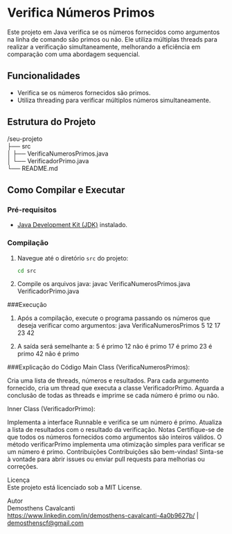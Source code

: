 # Verifica Números Primos

Este projeto em Java verifica se os números fornecidos como argumentos na linha de comando são primos ou não. Ele utiliza múltiplas threads para realizar a verificação simultaneamente, melhorando a eficiência em comparação com uma abordagem sequencial.

## Funcionalidades

- Verifica se os números fornecidos são primos.
- Utiliza threading para verificar múltiplos números simultaneamente.

## Estrutura do Projeto

/seu-projeto<br>
├── src<br>
│ ├── VerificaNumerosPrimos.java<br>
│ └── VerificadorPrimo.java<br>
└── README.md<br>


## Como Compilar e Executar

### Pré-requisitos

- [Java Development Kit (JDK)](https://www.oracle.com/java/technologies/javase-downloads.html) instalado.

### Compilação

1. Navegue até o diretório `src` do projeto:
   ```bash
   cd src

2. Compile os arquivos java:
   javac VerificaNumerosPrimos.java VerificadorPrimo.java
   
###Execução

1. Após a compilação, execute o programa passando os números que deseja verificar como argumentos:
   java VerificaNumerosPrimos 5 12 17 23 42
   
3. A saída será semelhante a:
   5 é primo
   12 não é primo
   17 é primo
   23 é primo
   42 não é primo

###Explicação do Código
Main Class (VerificaNumerosPrimos):

Cria uma lista de threads, números e resultados.
Para cada argumento fornecido, cria um thread que executa a classe VerificadorPrimo.
Aguarda a conclusão de todas as threads e imprime se cada número é primo ou não.

Inner Class (VerificadorPrimo):

Implementa a interface Runnable e verifica se um número é primo.
Atualiza a lista de resultados com o resultado da verificação.
Notas
Certifique-se de que todos os números fornecidos como argumentos são inteiros válidos.
O método verificarPrimo implementa uma otimização simples para verificar se um número é primo.
Contribuições
Contribuições são bem-vindas! Sinta-se à vontade para abrir issues ou enviar pull requests para melhorias ou correções.

Licença<br>
Este projeto está licenciado sob a MIT License.<br>

Autor<br>
Demosthens Cavalcanti<br>
https://www.linkedin.com/in/demosthens-cavalcanti-4a0b9627b/ | demosthenscf@gmail.com
